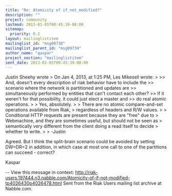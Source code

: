 ```yaml
---
title: "Re: Atomicity of if_not_modified?"
description: ""
project: community
lastmod: 2013-01-05T00:45:39-08:00
sitemap:
  priority: 0.2
layout: mailinglistitem
mailinglist_id: "msg09738"
mailinglist_parent_id: "msg09734"
author_name: "qaspar"
project_section: "mailinglistitem"
sent_date: 2013-01-05T00:45:39-08:00
---
```



Justin Sheehy wrote
&gt; On Jan 4, 2013, at 1:25 PM, Les Mikesell wrote:
&gt; 
&gt;&gt; And, doesn't every description of riak behavior have to include the
&gt;&gt; scenario where the network is partitioned and updates are
&gt;&gt; simultaneously performed by entities that can't contact each other?
&gt;&gt; If it weren't for that possibility, it could just elect a master and
&gt;&gt; do real atomic operations.
&gt; 
&gt; Yes, absolutely.
&gt; 
&gt; There are no atomic compare-and-set operations available from Riak,
&gt; regardless of headers and R/W values.
&gt; 
&gt; Conditional HTTP requests are present because they are "free" due to
&gt; Webmachine, and they are sometimes useful, but should not be seen as
&gt; semantically very different from the client doing a read itself to decide
&gt; whether to write.
&gt; 
&gt; -Justin

Agreed. But I think the split-brain scenario could be avoided by setting
DW=DR=2 in addition, in which case at most one call to one of the partitions
can succeed - correct?

Kaspar

--
View this message in context: 
http://riak-users.197444.n3.nabble.com/Atomicity-of-if-not-modified-tp4026430p4026478.html
Sent from the Riak Users mailing list archive at Nabble.com.

